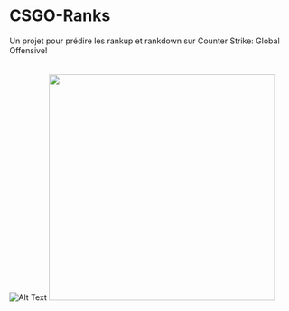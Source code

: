 # CSGO-Ranks
Un projet pour prédire les rankup et rankdown sur Counter Strike: Global Offensive!\
\
\
![Alt Text](https://c.tenor.com/JTTZQvwwHq8AAAAM/360noscope.gif)
<img src="https://c.tenor.com/JTTZQvwwHq8AAAAM/360noscope.gif" width="400" />
